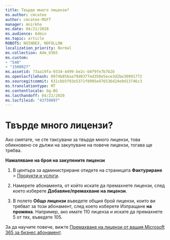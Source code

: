 ```yaml
---
title: Твърде много лицензи?
ms.author: cmcatee
author: cmcatee-MSFT
manager: mnirkhe
ms.date: 04/21/2020
ms.audience: Admin
ms.topic: article
ROBOTS: NOINDEX, NOFOLLOW
localization_priority: Normal
ms.collection: Adm_O365
ms.custom:
- "540"
- "1500027"
ms.assetid: 73aa19fa-9334-4499-be2c-b6f9fe7b7b2b
ms.openlocfilehash: 0974b856aa79d0377ed350e5ece3d2be30991772
ms.sourcegitcommit: 631cbb5f03e5371f0995e976536d24e9d13746c3
ms.translationtype: MT
ms.contentlocale: bg-BG
ms.lasthandoff: 04/22/2020
ms.locfileid: "43759897"
---
```

# <a name="too-many-licenses"></a>Твърде много лицензи?

Ако смятате, че сте таксувани за твърде много лицензи, това обикновено се дължи на закупуване на повече лицензи, тогава ще трябва.
  
**Намаляване на броя на закупените лицензи**
  
1. В центъра за администриране отидете на страницата **Фактуриране** \> [Продукти и услуги](https://go.microsoft.com/fwlink/p/?linkid=842054).

2. Намерете абонамента, от който искате да премахнете лицензи, след което изберете **Добавяне/премахване на лицензи**.

3. В полето **Общо лицензи** въведете общия брой лицензи, които ви трябват за този абонамент, след което изберете Изпращане **на промяна**. Например, ако имате 110 лиценза и искате да премахнете 5 от тях, въведете 105.

За да научите повече, вижте [Премахване на лицензи от вашия Microsoft 365 за бизнес абонамент](https://docs.microsoft.com/office365/admin/subscriptions-and-billing/remove-licenses-from-subscription).
